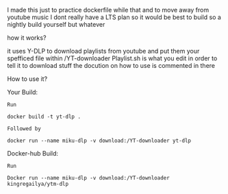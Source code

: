 I made this just to practice dockerfile while
that and to move away from youtube music
I dont really have a LTS plan so it would be 
best to build so a nightly build yourself but whatever

how it works?

it uses Y-DLP to download playlists from youtube 
and put them your spefficed file within 
/YT-downloader
Playlist.sh is what you edit in order to tell it to download stuff
the docution on how to use is commented in there

How to use it?

Your Build:

    Run

    docker build -t yt-dlp .

    Followed by
     
    docker run --name miku-dlp -v download:/YT-downloader yt-dlp

Docker-hub Build:

    Run

    Docker run --name miku-dlp -v download:/YT-downloader  kingregailya/ytm-dlp